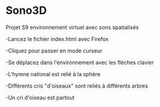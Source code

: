 # Sono3D
Projet S9 environnement virtuel avec sons spatialisés

-Lancez le fichier index.html avec Firefox

-Cliquez pour passer en mode curseur

-Se déplacez dans l'environnement avec les flèches clavier

-L'hymne national est relié à la sphère

-Différents cris "d'oiseaux" sont reliés à différents arbres

-Un cri d'oiseau est partout
